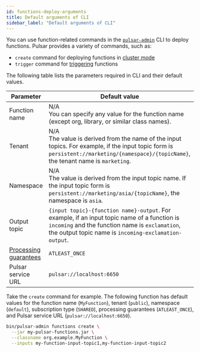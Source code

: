 ```yaml
---
id: functions-deploy-arguments
title: Default arguments of CLI
sidebar_label: "Default arguments of CLI"
---
```


You can use function-related commands in the [`pulsar-admin`](/tools/pulsar-admin/) CLI to deploy functions. Pulsar provides a variety of commands, such as: 
* `create` command for deploying functions in [cluster mode](functions-deploy-cluster.md)
* `trigger` command for [triggering](functions-deploy-trigger.md) functions

The following table lists the parameters required in CLI and their default values.

| Parameter | Default value| 
|----------|----------------| 
| Function name | N/A <br />You can specify any value for the function name (except org, library, or similar class names). 
Tenant | N/A <br />The value is derived from the name of the input topics. For example, if the input topic form is `persistent://marketing/{namespace}/{topicName}`, the tenant name is `marketing`.| 
| Namespace | N/A <br />The value is derived from the input topic name. If the input topic form is `persistent://marketing/asia/{topicName}`, the namespace is `asia`.| 
| Output topic | `{input topic}-{function name}-output`. For example, if an input topic name of a function is `incoming` and the function name is `exclamation`, the output topic name is `incoming-exclamation-output`.| 
| [Processing guarantees](functions-concepts.md#processing-guarantees-and-subscription-types) | `ATLEAST_ONCE` |
| Pulsar service URL | `pulsar://localhost:6650`| 


Take the `create` command for example. The following function has default values for the function name (`MyFunction`), tenant (`public`), namespace (`default`), subscription type (`SHARED`), processing guarantees (`ATLEAST_ONCE`), and Pulsar service URL (`pulsar://localhost:6650`).

```bash
bin/pulsar-admin functions create \
  --jar my-pulsar-functions.jar \
  --classname org.example.MyFunction \
  --inputs my-function-input-topic1,my-function-input-topic2
```



